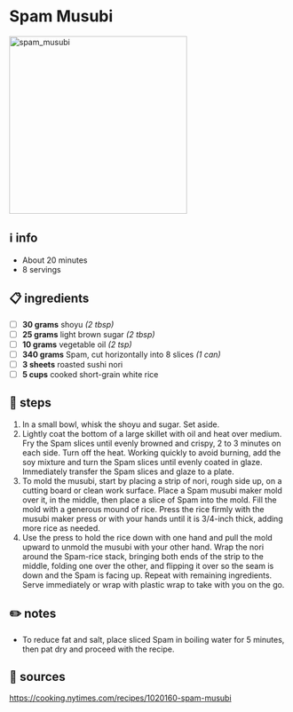 # Spam Musubi
<img src="https://tworedbowls.com/wp-content/uploads/2013/06/dsc_7104.jpg" alt="spam_musubi" width="320"/>  

## ℹ️ info
* About 20 minutes  
* 8 servings  

## 📋 ingredients
- [ ] **30	grams**	shoyu *(2 tbsp)*
- [ ] **25	grams**	light brown sugar *(2 tbsp)*
- [ ] **10	grams**	vegetable oil *(2 tsp)*
- [ ] **340	grams**	Spam, cut horizontally into 8 slices *(1 can)*
- [ ] **3	sheets**	roasted sushi nori
- [ ] **5	cups**	cooked short-grain white rice

## 🔪 steps
1. In a small bowl, whisk the shoyu and sugar. Set aside.
2. Lightly coat the bottom of a large skillet with oil and heat over medium. Fry the Spam slices until evenly browned and crispy, 2 to 3 minutes on each side. Turn off the heat. Working quickly to avoid burning, add the soy mixture and turn the Spam slices until evenly coated in glaze. Immediately transfer the Spam slices and glaze to a plate.
3. To mold the musubi, start by placing a strip of nori, rough side up, on a cutting board or clean work surface. Place a Spam musubi maker mold over it, in the middle, then place a slice of Spam into the mold. Fill the mold with a generous mound of rice. Press the rice firmly with the musubi maker press or with your hands until it is 3/4-inch thick, adding more rice as needed.
4. Use the press to hold the rice down with one hand and pull the mold upward to unmold the musubi with your other hand. Wrap the nori around the Spam-rice stack, bringing both ends of the strip to the middle, folding one over the other, and flipping it over so the seam is down and the Spam is facing up. Repeat with remaining ingredients. Serve immediately or wrap with plastic wrap to take with you on the go.

## ✏️ notes
* To reduce fat and salt, place sliced Spam in boiling water for 5 minutes, then pat dry and proceed with the recipe.

## 🔗 sources
https://cooking.nytimes.com/recipes/1020160-spam-musubi  
